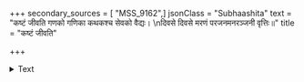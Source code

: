 +++
secondary_sources = [ "MSS_9162",]
jsonClass = "Subhaashita"
text = "कष्टं जीवति गणको गणिका कथकश्च सेवको वैद्यः।  \nदिवसे दिवसे मरणं परजनमनरञ्जनी वृत्तिः॥"
title = "कष्टं जीवति"

+++

<details><summary>Text</summary>

कष्टं जीवति गणको गणिका कथकश्च सेवको वैद्यः।  
दिवसे दिवसे मरणं परजनमनरञ्जनी वृत्तिः॥
</details>
